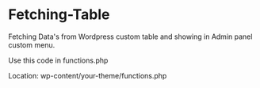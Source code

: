 # Fetching-Table
Fetching Data's from Wordpress custom table and showing in Admin panel custom menu.

Use this code in functions.php

Location: wp-content/your-theme/functions.php
